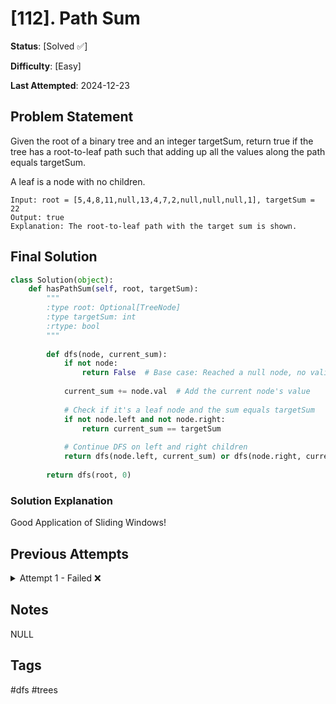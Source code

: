 # [112]. Path Sum

**Status**: [Solved ✅]

**Difficulty**: [Easy]

**Last Attempted**: 2024-12-23

## Problem Statement

Given the root of a binary tree and an integer targetSum, return true if the tree has a root-to-leaf path such that adding up all the values along the path equals targetSum.

A leaf is a node with no children.

```
Input: root = [5,4,8,11,null,13,4,7,2,null,null,null,1], targetSum = 22
Output: true
Explanation: The root-to-leaf path with the target sum is shown.

```

## Final Solution

```python
class Solution(object):
    def hasPathSum(self, root, targetSum):
        """
        :type root: Optional[TreeNode]
        :type targetSum: int
        :rtype: bool
        """
        
        def dfs(node, current_sum):
            if not node:
                return False  # Base case: Reached a null node, no valid path
            
            current_sum += node.val  # Add the current node's value
            
            # Check if it's a leaf node and the sum equals targetSum
            if not node.left and not node.right:
                return current_sum == targetSum
            
            # Continue DFS on left and right children
            return dfs(node.left, current_sum) or dfs(node.right, current_sum)
        
        return dfs(root, 0)

```

### Solution Explanation
Good Application of Sliding Windows!
## Previous Attempts

<details>
<summary>Attempt 1 - Failed ❌</summary>

```python
# Definition for a binary tree node.
# class TreeNode(object):
#     def __init__(self, val=0, left=None, right=None):
#         self.val = val
#         self.left = left
#         self.right = right
class Solution(object):
    def hasPathSum(self, root, targetSum):
        """
        :type root: Optional[TreeNode]
        :type targetSum: int
        :rtype: bool
        """
        
        def dfs(node, sum):
            if not node and sum==0:
                return 1
            if not node and sum!=0:
                return 0

            #some execution here
            sum-=node.val

            dfs(node.left, sum)
            dfs(node.right, sum)
        
        if dfs(root, targetSum)==1:
            return True
        else:
            return False
```


</details>

## Notes
NULL
## Tags
#dfs #trees